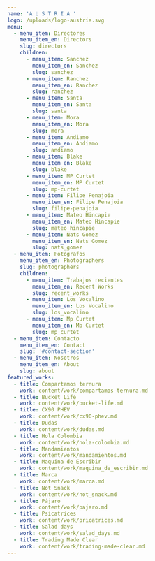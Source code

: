 ```yaml
---
name: 'A U S T R I A '
logo: /uploads/logo-austria.svg
menu:
  - menu_item: Directores
    menu_item_en: Directors
    slug: directors
    children:
      - menu_item: Sanchez
        menu_item_en: Sanchez
        slug: sanchez
      - menu_item: Ranchez
        menu_item_en: Ranchez
        slug: ranchez
      - menu_item: Santa
        menu_item_en: Santa
        slug: santa
      - menu_item: Mora
        menu_item_en: Mora
        slug: mora
      - menu_item: Andiamo
        menu_item_en: Andiamo
        slug: andiamo
      - menu_item: Blake
        menu_item_en: Blake
        slug: blake
      - menu_item: MP Curtet
        menu_item_en: MP Curtet
        slug: mp-curtet
      - menu_item: Filipe Penajoia
        menu_item_en: Filipe Penajoia
        slug: filipe-penajoia
      - menu_item: Mateo Hincapie
        menu_item_en: Mateo Hincapie
        slug: mateo_hincapie
      - menu_item: Nats Gomez
        menu_item_en: Nats Gomez
        slug: nats_gomez
  - menu_item: Fotógrafos
    menu_item_en: Photographers
    slug: photographers
    children:
      - menu_item: Trabajos recientes
        menu_item_en: Recent Works
        slug: recent_works
      - menu_item: Los Vocalino
        menu_item_en: Los Vocalino
        slug: los_vocalino
      - menu_item: Mp Curtet
        menu_item_en: Mp Curtet
        slug: mp_curtet
  - menu_item: Contacto
    menu_item_en: Contact
    slug: '#contact-section'
  - menu_item: Nosotros
    menu_item_en: About
    slug: about
featured_works:
  - title: Compartamos ternura
    work: content/work/compartamos-ternura.md
  - title: Bucket Life
    work: content/work/bucket-life.md
  - title: CX90 PHEV
    work: content/work/cx90-phev.md
  - title: Dudas
    work: content/work/dudas.md
  - title: Hola Colombia
    work: content/work/hola-colombia.md
  - title: Mandamientos
    work: content/work/mandamientos.md
  - title: Maquina de Escribir
    work: content/work/maquina_de_escribir.md
  - title: Marca
    work: content/work/marca.md
  - title: Not Snack
    work: content/work/not_snack.md
  - title: Pájaro
    work: content/work/pajaro.md
  - title: Psicatrices
    work: content/work/pricatrices.md
  - title: Salad days
    work: content/work/salad_days.md
  - title: Trading Made Clear
    work: content/work/trading-made-clear.md
---
```


